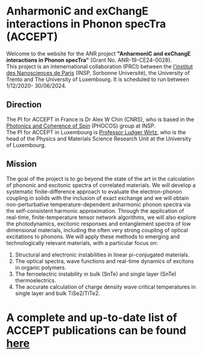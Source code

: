 # AnharmoniC and exChangE interactions in Phonon specTra (ACCEPT)
Welcome to the website for the ANR project **"AnharmoniC and exChangE interactions in Phonon specTra"** (Grant No. ANR-19-CE24-0028).  
This project is an intenernational collaboration (PRCI) between the [l'institut des Nanosciences de Paris](https://www.insp.upmc.fr/?lang=fr) (INSP, Sorbonne Université), the University of Trento and The University of Luxembourg. It is scheduled to run between 1/12/2020- 30/06/2024. 

## Direction
The PI for ACCEPT in France is Dr Alex W Chin (CNRS), who is based in the [Photonics and Coherence of Spin](https://www.insp.upmc.fr/-Photonique-et-coherence-de-spin-.html?lang=fr) (PHOCOS) group at INSP.  
The PI for ACCEPT in Luxembourg is [Professor Ludger Wirtz](https://wwwen.uni.lu/research/fstm/dphyms/people/ludger_wirtz), who is the head of the Physics and Materials Science Research Unit at the University of Luxembourg.  

## Mission
The goal of the project is to go beyond the state of the art in the calculation of phononic and excitonic spectra of correlated materials. We will develop a systematic finite-difference approach to evaluate the electron-phonon coupling in solids with the inclusion of exact exchange and we will obtain non-perturbative temperature-dependent anharmonic phonon spectra via the self-consistent harmonic approximation. Through the application of real-time, finite-temperature tensor network algorithms, we will also explore the photodynamics, excitonic responses and entanglement spectra of low dimensional materials, including the often very strong coupling of optical excitations to phonons. We will apply these methods to emerging and technologically relevant materials, with a particular focus on: 

1. Structural and electronic instabilities in linear pi-conjugated materials.
2. The optical spectra, wave functions and real-time dynamics of excitons in organic polymers.
3. The ferroelectric instability in bulk (SnTe) and single layer (SnTe) thermoelectrics. 
4. The accurate calculation of charge density wave critical temperatures in single layer and bulk TiSe2/TiTe2. 



# A complete and up-to-date list of ACCEPT publications can be found [here](https://awc307.github.io/ANR-ACCEPT/Publications)

